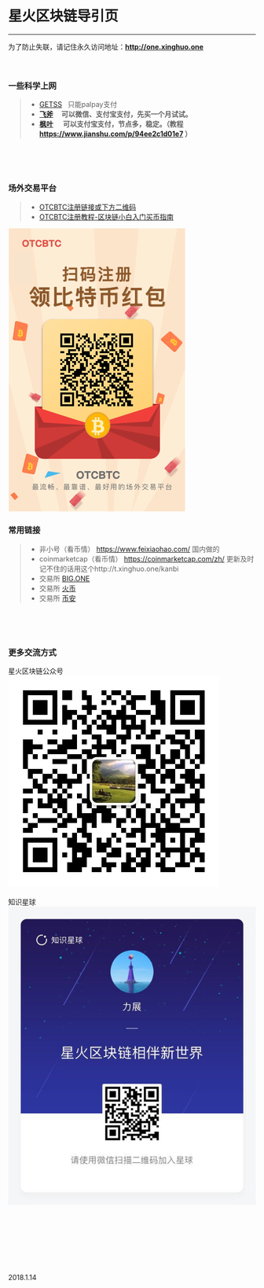 # 星火区块链导引页
------
为了防止失联，请记住永久访问地址：**http://one.xinghuo.one** 
<br>
<br>
<br>

### 一些科学上网

> *  [GETSS](https://clients.getss.org/users/aff.php?aff=197)    只能palpay支付
> *  **[飞斧](https://www.feijiasu.com/aff.php?aff=1180)     可以微信、支付宝支付，先买一个月试试。**
> *  **[枫叶](https://www.fyzhuji.com/aff.php?aff=633)      可以支付宝支付，节点多，稳定。（教程 https://www.jianshu.com/p/94ee2c1d01e7 ）**
<br>
<br>
<br>

### 场外交易平台
> * [OTCBTC注册链接或下方二维码](https://otcbtc.com/referrals/XIBEIDMY) 
> * [OTCBTC注册教程-区块链小白入门买币指南](https://mp.weixin.qq.com/s/AVhsBj3Mndj4KZbnJQxMlw) 

![Image](https://github.com/shenghub/xinghuo/blob/master/chunjinse_referral.png)



### 常用链接

> * 非小号（看币情） https://www.feixiaohao.com/ 国内做的
> * coinmarketcap（看币情） https://coinmarketcap.com/zh/ 更新及时  记不住的话用这个http://t.xinghuo.one/kanbi
> * 交易所 [BIG.ONE](https://big.one) 
> * 交易所 [火币](https://www.huobi.pro) 
> * 交易所 [币安](https://www.binance.com/?ref=11170328) 
<br>
<br>
<br>

### 更多交流方式

星火区块链公众号
<br>
![Image](https://github.com/shenghub/xinghuo/blob/master/xinghuogzh.jpg)
<br>
<br>
知识星球
<br>
![Image](https://github.com/shenghub/xinghuo/blob/master/xinghuozsxq.jpg)
<br>
<br>
<br>
<br>
<br>
<br>
<br>
<br>
<br>
2018.1.14
